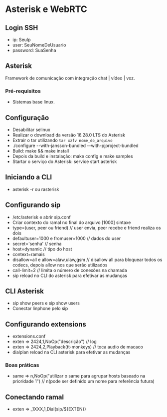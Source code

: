 # Asterisk e WebRTC

## Login SSH

- ip: SeuIp
- user: SeuNomeDeUsuario
- password: SuaSenha

## Asterisk

Framework de comunicação com integração chat | vídeo | voz.

### Pré-requisitos

- Sistemas base linux.

## Configuração

- Desabilitar selinux
- Realizar o download da versão 16.28.0 LTS do Asterisk
- Extrair o tar utilizando `tar xzfv nome_do_arquivo`
- ./configure --with-jansson-bundled --with-pjproject-bundled
- Build: make && make install
- Depois da build e instalação: make config e make samples
- Startar o serviço do Asterisk: service start asterisk

## Iniciando a CLI

- asterisk -r ou rasterisk

## Configurando sip

- /etc/asterisk e abrir sip.conf
- Criar contexto do ramal no final do arquivo \[1000] sintaxe
- type=(user, peer ou friend) // user envia, peer recebe e friend realiza os dois
- defaultuser=1000 e fromuser=1000 // dados do user
- secret='senha' // senha
- host=dynamic // tipo do host
- context=ramais
- disallow=all e allow=alaw,ulaw,gsm // disallow all para bloquear todos os codecs, depois allow nos que serão utilizados
- call-limit=2 // limita o número de conexões na chamada
- sip reload no CLI do asterisk para efetivar as mudanças

## CLI Asterisk

- sip show peers e sip show users
- Conectar linphone pelo sip

## Configurando extensions

- extensions.conf
- exten => 2424,1,NoOp("descrição") // log
- exten => 2424,2,Playback(tt-monkeys) // toca audio de macaco
- dialplan reload na CLI asterisk para efetivar as mudanças

### Boas práticas

- same => n,NoOp("utilizar o same para agrupar hosts baseado na prioridade 1") // n(pode ser definido um nome para referência futura)

## Conectando ramal

- exten => \_1XXX,1,Dial(sip/${EXTEN})

